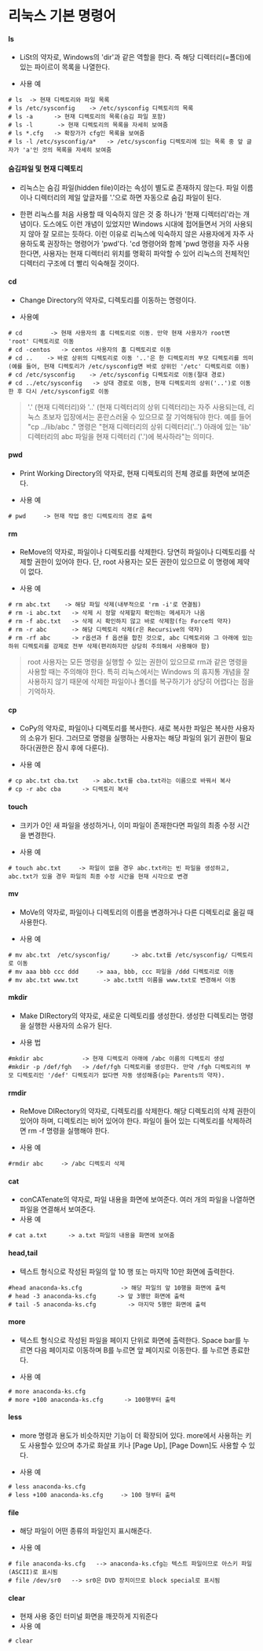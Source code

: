 # 리눅스 기본 명령어

#### ls
- LiSt의 약자로, Windows의 'dir'과 같은 역할을 한다. 즉 해당 디렉터리(=폴더)에 있는 파이르이 목록을 나열한다.

- 사용 예

```
# ls  -> 현재 디렉토리와 파일 목록
# ls /etc/sysconfig    -> /etc/sysconfig 디렉토리의 목록
# ls -a      -> 현재 디렉토리의 목록(숨김 파일 포함)
# ls -l       -> 현재 디렉토리의 목록을 자세히 보여줌
# ls *.cfg   -> 확장가가 cfg인 목록을 보여줌
# ls -l /etc/sysconfig/a*   -> /etc/sysconfig 디렉토리에 있는 목록 중 앞 글자가 'a'인 것의 목록을 자세히 보여줌
```

#### 숨김파일 및 현재 디렉토리
- 리눅스는 숨김 파일(hidden file)이라는 속성이 별도로 존재하지 않는다. 파일 이름이나 디렉터리의 제일 앞글자를 '.'으로 하면 자동으로 숨김 파일이 된다.

- 한편 리눅스를 처음 사용할 때 익숙하지 않은 것 중 하나가 '현재 디렉터리'라는 개념이다. 도스에도 이런 개념이 있었지만 Windows 시대에 접어들면서 거의 사용되지 않아 잘 모르는 듯하다. 이런 이유로  리눅스에 익숙하지 않은 사용자에게 자주 사용하도록 권장하는 명령어가 'pwd'다. 'cd 명령어와 함께 'pwd 명령을 자주 사용한다면, 사용자는 현재 디렉터리 위치를 명확히 파악할 수 있어 리눅스의 전체적인 디렉터리 구조에 더 빨리 익숙해질 것이다.


#### cd
- Change Directory의 약자로, 디렉토리를 이동하는 명령이다.

- 사용예

```
# cd        -> 현재 사용자의 홈 디렉토리로 이동. 만약 현재 사용자가 root면  'root' 디렉토리로 이동
# cd -centos   -> centos 사용자의 홈 디렉토리로 이동
# cd ..    -> 바로 상위의 디렉토리로 이동 '..'은 한 디렉토리의 부모 디렉토리를 의미(예를 들어, 현재 디렉토리가 /etc/sysconfig면 바로 상위인 '/etc' 디렉토리로 이동)
# cd /etc/sysconfig    -> /etc/sysconfig 디렉토리로 이동(절대 경로)
# cd ../etc/sysconfig   -> 상대 경로로 이동, 현재 디렉토리의 상위('..')로 이동한 후 다시 /etc/sysconfig로 이동
```

> '.' (현재 디렉터리)와 '..' (현재 디렉터리의 상위 디렉터리)는 자주 사용되는데, 리눅스 초보자 입장에서는 혼란스러울 수 있으므로 잘 기억해둬야 한다. 예를 들어 "cp ../lib/abc ." 명령은 "현재 디렉터리의 상위 디렉터리('..') 아래에 있는 'lib' 디렉터리의 abc 파일을 현재 디렉터리 ('.')에 복사하라"는 의미다.


#### pwd
- Print Working Directory의 약자로, 현재 디렉토리의 전체 경로를 화면에 보여준다.

- 사용 예

```
# pwd     -> 현재 작업 중인 디렉토리의 경로 출력
```

#### rm 
- ReMove의 약자로, 파일이나 디렉토리를 삭제한다. 당연히 파일이나 디렉토리를 삭제할 권한이 있어야 한다. 단, root 사용자는 모든 권한이 있으므로 이 명령에 제약이 없다. 

- 사용 예

```
# rm abc.txt    -> 해당 파일 삭제(내부적으로 'rm -i'로 연결됨)
# rm -i abc.txt   -> 삭제 시 정말 삭제할지 확인하는 메세지가 나옴
# rm -f abc.txt   -> 삭제 시 확인하지 않고 바로 삭제함(f는 Force의 약자)
# rm -r abc       -> 해당 디렉토리 삭제(r은 Recursive의 약자)
# rm -rf abc      -> r옵션과 f 옵션을 합친 것으로, abc 디렉토리와 그 아래에 있는 하위 디렉토리를 강제로 전부 삭제(편리하지만 상당히 주의해서 사용해야 함)
```

>  root 사용자는 모든 명령을 실행할 수 있는 권한이 있으므로 rm과 같은 명령을 사용할 때는 주의해야 한다. 특히 리눅스에서는 Windows 의 휴지통 개념을 잘 사용하지 않기 때문에 삭제한 파일이나 폴더를 복구하기가 상당히 어렵다는 점을 기억하자.

#### cp
- CoPy의 약자로, 파일이나 디렉토리를 복사한다. 새로 복사한 파일은 복사한 사용자의 소유가 된다. 그러므로 명령을 실행하는 사용자는 해당 파일의 읽기 권한이 필요하다(권한은 잠시 후에 다룬다).

- 사용 예

```
# cp abc.txt cba.txt    -> abc.txt를 cba.txt라는 이름으로 바꿔서 복사
# cp -r abc cba      -> 디렉토리 복사
```

#### touch
- 크키가 0인 새 파일을 생성하거나, 이미 파일이 존재한다면 파일의 최종 수정 시간을 변경한다.

- 사용 예

```
# touch abc.txt     -> 파일이 없을 경우 abc.txt라는 빈 파일을 생성하고, abc.txt가 있을 경우 파일의 최종 수정 시간을 현재 시각으로 변경
```

#### mv
- MoVe의 약자로, 파일이나 디렉토리의 이름을 변경하거나 다른 디렉토리로 옮길 때 사용한다. 

- 사용 예

```
# mv abc.txt  /etc/sysconfig/      -> abc.txt를 /etc/sysconfig/ 디렉토리로 이동
# mv aaa bbb ccc ddd     -> aaa, bbb, ccc 파일을 /ddd 디렉토리로 이동
# mv abc.txt www.txt       -> abc.txt의 이름을 www.txt로 변경해서 이동
```

#### mkdir
- Make DIRectory의 약자로, 새로운 디렉토리를 생성한다. 생성한 디렉토리는 명령을 실행한 사용자의 소유가 된다.

- 사용 법

```
#mkdir abc           -> 현재 디렉토리 아래에 /abc 이름의 디렉토리 생성
#mkdir -p /def/fgh   -> /def/fgh 디렉토리를 생성한다. 만약 /fgh 디렉토리의 부모 디렉토리인 '/def' 디렉토리가 없다면 자동 생성해줌(p는 Parents의 약자).
```

#### rmdir 

- ReMove DIRectory의 약자로, 디렉토리를 삭제한다. 해당 디렉토리의 삭제 권한이 있어야 하며, 디렉토리는 비어 있어야 한다. 파일이 들어 있는 디렉토리를 삭제하려면 rm -f 명령을 실행해야 한다.

- 사용 예

```
#rmdir abc     -> /abc 디렉토리 삭제
```

#### cat
- conCATenate의 약자로, 파일 내용을 화면에 보여준다. 여러 개의 파일을 나열하면 파일을 연결해서 보여준다.
- 사용 예

```
# cat a.txt      -> a.txt 파일의 내용을 화면에 보여줌
```

#### head,tail 
- 텍스트 형식으로 작성된 파일의 앞 10 행 또는 마지막 10만 화면에 출력한다. 

```
#head anaconda-ks.cfg           -> 해당 파일의 앞 10행을 화면에 출력
# head -3 anaconda-ks.cfg      -> 앞 3행만 화면에 출력
# tail -5 anaconda-ks.cfg         -> 마지막 5행만 화면에 출력
```

#### more

- 텍스트 형식으로 작성된 파일을 페이지 단위로 화면에 출력한다. Space bar를 누르면 다음 페이지로 이동하며 B를 누르면 앞 페이지로 이동한다. 를 누르면 종료한다.

- 사용 예

```
# more anaconda-ks.cfg
# more +100 anaconda-ks.cfg      -> 100행부터 출력
```

#### less

- more 명령과 용도가 비슷하지만 기능이 더 확장되어 있다. more에서 사용하는 키도 사용할수 있으며 추가로 화살표 키나 [Page Up], [Page Down]도 사용할 수 있다.

- 사용 예

```
# less anaconda-ks.cfg
# less +100 anaconda-ks.cfg     -> 100 형부터 출력
```

#### file

- 해당 파일이 어떤 종류의 파일인지 표시해준다.

- 사용 예

```
# file anaconda-ks.cfg   --> anaconda-ks.cfg는 텍스트 파일이므로 아스키 파일(ASCII)로 표시됨
# file /dev/sr0   --> sr0은 DVD 장치이므로 block special로 표시됨
```

#### clear

- 현재 사용 중인 터미널 화면을 깨끗하게 지워준다
- 사용 예

```
# clear
```
